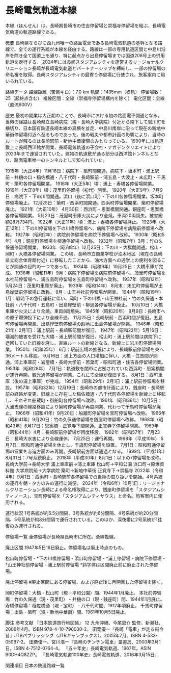 # 長崎電気軌道本線

本線（ほんせん）は、長崎県長崎市の住吉停留場と崇福寺停留場を結ぶ、長崎電気軌道の軌道路線である。

概要
長崎県ならびに西九州唯一の路面電車である長崎電気軌道の基幹となる路線で、全ての運行系統が本線を経由する。路線は一部の専用軌道区間と中島川沿岸を除き全て国道上を通り、特に起点から出島停留場までは国道206号上の併用軌道を走行する。
2024年には長崎スタジアムシティを運営するリージョナルクリエーション長崎が長崎電気軌道とパートナーシップを締結し、一部の停留場の命名権を取得。長崎スタジアムシティの最寄り停留場に行使され、旅客案内に用いられている。

路線データ
路線距離（営業キロ）：7.0 km
軌間：1435mm（狭軌）
停留場数：25（起終点含む）
複線区間：全線（崇福寺停留場構内を除く）
電化区間：全線（直流600V）

歴史
最初の開業は大正期のことで、長崎市における初の路面電車開通となる。当時の経路は長崎県立長崎病院（現・長崎大学病院）付近から南下して岩川町を横切り、日本国有鉄道長崎本線の真横を並走、中島川南岸に沿って現在の新地中華街停留場付近へ至るものであった。後の戦災や都市計画の影響により、当時のルートが残るのは長崎駅前 - 新地中華街間のみとなっている。
1990年には軌道敷上に長崎西洋館が開業、長崎電気軌道の子会社・ナガデンクリエイトにより2023年まで運営されていた。建物の軌道敷が通る部分は西洋館トンネルとなり、路面電車唯一のトンネルとして知られていた。

1915年（大正4年）11月16日：病院下 - 築町間開通。病院下・坂本町・浦上駅前・井樋の口・稲佐橋通・八千代町・長崎駅前・浦五島・大波止・末広町・千馬町・築町各停留場開業。
1916年（大正5年）頃：浦上・寿橋各停留場開業。
1919年（大正8年）頃：茂里町停留場（初代）開業。
1920年（大正9年）
7月9日：病院下 - 下の川間開通。浜口（後に浜口町）・下の川各停留場開業。坂本町停留場廃止。
12月25日：築町 - 西浜町間開通。西浜町停留場開業、築町停留場廃止。
1921年（大正10年）
4月30日：西浜町 - 思案橋間開通。銅座町・思案橋各停留場開業。
5月23日：茂里町車庫火災により全焼。車両20両焼失。被害総額28万734円。
1922年（大正11年）頃：浦上・寿橋各停留場廃止。
1923年（大正12年）：下の川停留場を下の川橋停留場へ、病院下停留場を病院前停留場へ改称。
1927年（昭和2年）：病院前停留場を病院下停留場へ改称。
1930年（昭和5年）4月：銅座町停留場を柳通停留場へ改称。
1932年（昭和7年）3月：竹の久保通停留場開業。
1933年（昭和8年）12月25日：下の川 - 大橋間開通。松山・岡町・大橋各停留場開業。
この頃、長崎市立商業学校が油木地区（現在の長崎県立総合体育館付近）に移転したことから、油木方面への通学上の便利を図ることが開通の目的の一つであった。
1934年（昭和9年）10月25日：大橋車庫が完成。
1936年（昭和11年）9月：病院下停留場を病院前停留場へ、茂里町停留場を本社前停留場へ、浦五島町停留場を五島町停留場へ改称。
1937年（昭和12年）5月24日：茂里町車庫が廃止。
1939年（昭和14年）
8月末：末広町停留場が出島岸壁前停留場に改称。
9月：山王神社前停留場が開業。
1944年（昭和19年）
1月：戦時下の急行運転に伴い、岡町・下の川橋・山王神社前・竹の久保通・本社前・八千代町・五島町・出島岸壁前・柳通各停留場が廃止。
10月10日：大橋車庫が火災により全焼。車両8両焼失。
1945年（昭和20年）
8月9日：長崎市への原子爆弾投下により全線不通。
11月25日：長崎駅前 - 西浜町間が復旧。五島町停留場再開業、出島岸壁前停留場の跡地に出島停留場が開業。
1946年（昭和21年）2月1日：浦上駅前 - 長崎駅前間が復旧。
1947年（昭和22年）5月16日：壊滅的被害を受けた大橋 - 浦上駅前間が復旧、松山町 - 浦上駅前間は病院下に迂回していた旧線を廃し、直線ルートの新線となる。新線上に岩川町停留場開業。
1950年（昭和25年）
6月：駅前広場の拡張により、長崎駅前停留場を東へ36メートル移設。
9月16日：浦上方面の人口増加に伴い、大橋 - 住吉間が開通。浦上車庫前・岩屋橋・長崎大学前・若葉町・昭和町通・住吉各停留場開業。
1953年（昭和28年）
7月1日：軌道敷を闇市に占拠されていた西浜町 - 思案橋間が運行再開。観光通停留場が開業。これにて全線が復旧する。
8月1日：西町車庫（後の浦上車庫）が完成。
1954年（昭和29年）2月1日：浦上駅前停留場を移設。
1957年（昭和32年）12月19日：長崎市の都市計画により、銭座町 - 長崎駅前の経路が変更。旧線上に存在した稲佐橋通・八千代町各停留場を新線上に移転し、それぞれ船蔵町・御船町各停留場へ改称。
1961年（昭和36年）10月5日：大浦支線の線路移設により築町停留場が再度開業、代わって千馬町停留場が廃止。
1966年（昭和41年）9月20日：船蔵町停留場を宝町停留場へ改称。
1966年（昭和41年）9月20日：竹の久保通停留場を銭座町停留場へ改称。
1968年（昭和43年）6月17日：思案橋 - 正覚寺下間開通。正覚寺下停留場開業。
1969年（昭和44年）4月：長崎駅前停留場が再度移設。
1982年（昭和57年）
7月23日：長崎大水害により全線運休。
7月25日：運行再開。
1998年（平成10年）
5月7日：昭和町通停留場を休止し、千歳町停留場を設置。
7月1日：昭和町通停留場の営業を赤迫方面のみ再開。長崎駅前方面は通過となる。
1999年（平成11年）8月31日：7号系統廃止。
2018年（平成30年）8月1日：以下の7停留場を改称。
長崎大学前→長崎大学
浦上車庫前→浦上車庫
松山町→平和公園
浜口町→原爆資料館
大学病院前→大学病院
築町→新地中華街
正覚寺下→崇福寺
2022年（令和4年）9月1日：西浜町・長崎駅前各停留場での乗換の取り扱いを開始。4号系統の運行を朝・夕方のみの運行に減便。
2024年（令和6年）10月1日：リージョナルクリエーション長崎による命名権取得により、銭座町停留場を「スタジアムシティノース」、宝町停留場を「スタジアムシティサウス」と命名。旅客案内に使用される。

運行状況
1号系統が約5.5分間隔、3号系統が約6分間隔、4号系統が約20分間隔、5号系統が約8分間隔で運行されている。このほか、深夜帯に2号系統が1往復のみ運行される。

停留場一覧
全停留場が長崎県長崎市に所在。全線複線。

廃止区間
1947年5日16日廃止。停留場名は廃止時点のもの。

松山町停留場 - *下の川橋停留場 - 浜口町停留場 - *浦上停留場 - 病院下停留場 - *山王神社前停留場 - 浦上駅前停留場
*斜字体は区間廃止前に廃止された停留場。

廃止停留場
#廃止区間にある停留場、および廃止後に再開業した停留場を除く。

岡町停留場：大橋 - 松山町（現・平和公園）間、1944年1月廃止。
本社前停留場：竹の久保通（現・茂里町） - 井樋の口（現・銭座町）間、1944年1月廃止。
寿橋停留場：稲佐橋通（現・宝町） - 八千代町間、1912年頃廃止。
千馬町停留場：出島 - 築町（現・新地中華街）間、1961年10月5日廃止。

脚注
参考文献
『日本鉄道旅行地図帳』 12 九州沖縄、今尾恵介 監修、新潮社、2009年4月。ISBN 978-4-10-790030-2。 
田栗優一『長崎「電車」が走る街今昔』JTBパブリッシング〈JTBキャンブックス〉、2005年7月。ISBN 4-533-05987-2。 
田栗優一、宮川浩一『長崎のチンチン電車』葦書房、2000年3月1日。ISBN 4-7512-0764-4。 
『五十年史』長崎電気軌道、1967年。ASIN B0DH4Q8ZZP。 
『長崎電気軌道100年史』長崎電気軌道、2016年3月15日。

関連項目
日本の鉄道路線一覧